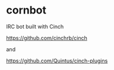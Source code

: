 cornbot
=======

IRC bot built with Cinch

https://github.com/cinchrb/cinch

and

https://github.com/Quintus/cinch-plugins
